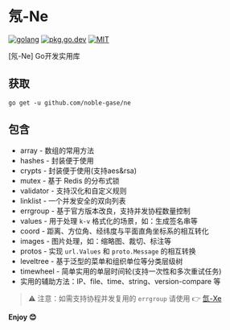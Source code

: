 # 氖-Ne

[![golang](https://img.shields.io/badge/Language-Go-green.svg?style=flat)](https://golang.org)
[![pkg.go.dev](https://img.shields.io/badge/dev-reference-007d9c?logo=go&logoColor=white&style=flat)](https://pkg.go.dev/github.com/noble-gase/ne)
[![MIT](http://img.shields.io/badge/license-MIT-brightgreen.svg)](http://opensource.org/licenses/MIT)

[氖-Ne] Go开发实用库

## 获取

```shell
go get -u github.com/noble-gase/ne
```

## 包含

- array - 数组的常用方法
- hashes - 封装便于使用
- crypts - 封装便于使用(支持aes&rsa)
- mutex - 基于 Redis 的分布式锁
- validator - 支持汉化和自定义规则
- linklist - 一个并发安全的双向列表
- errgroup - 基于官方版本改良，支持并发协程数量控制
- values - 用于处理 `k-v` 格式化的场景，如：生成签名串等
- coord - 距离、方位角、经纬度与平面直角坐标系的相互转化
- images - 图片处理，如：缩略图、裁切、标注等
- protos - 实现 `url.Values` 和 `proto.Message` 的相互转换
- leveltree - 基于泛型的菜单和组织单位等分类层级树
- timewheel - 简单实用的单层时间轮(支持一次性和多次重试任务)
- 实用的辅助方法：IP、file、time、string、version-compare 等

> ⚠️ 注意：如需支持协程并发复用的 `errgroup` 请使用 👉 [氙-Xe](https://github.com/noble-gase/xe)

**Enjoy 😊**
